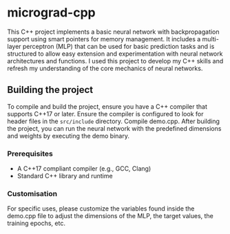 # micrograd-cpp

This C++ project implements a basic neural network with backpropagation support using smart pointers for memory management. It includes a multi-layer perceptron (MLP) that can be used for basic prediction tasks and is structured to allow easy extension and experimentation with neural network architectures and functions. I used this project to develop my C++ skills and refresh my understanding of the core mechanics of neural networks.

## Building the project

To compile and build the project, ensure you have a C++ compiler that supports C++17 or later. Ensure the compiler is configured to look for header files in the `src/include` directory. Compile demo.cpp. After building the project, you can run the neural network with the predefined dimensions and weights by executing the demo binary.

### Prerequisites

- A C++17 compliant compiler (e.g., GCC, Clang)
- Standard C++ library and runtime

### Customisation
For specific uses, please customize the variables found inside the demo.cpp file to adjust the dimensions of the MLP, the target values, the training epochs, etc.
